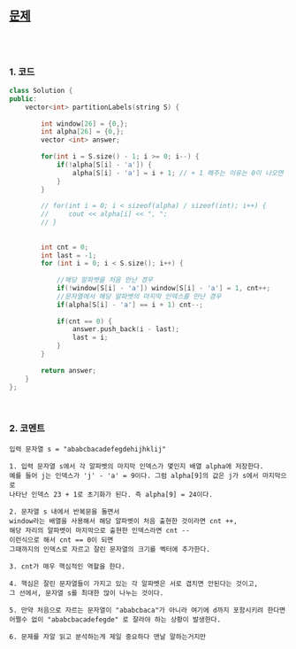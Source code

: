 [문제](https://leetcode.com/problems/partition-labels/)
-----------------------------------------

<br>
<br>

### 1. 코드
```cpp
class Solution {
public:
    vector<int> partitionLabels(string S) {
        
        int window[26] = {0,};
        int alpha[26] = {0,};
        vector <int> answer;
        
        for(int i = S.size() - 1; i >= 0; i--) {
            if(!alpha[S[i] - 'a']) {
                alpha[S[i] - 'a'] = i + 1; // + 1 해주는 이유는 0이 나오면 안되므로
            } 
        }
        
        // for(int i = 0; i < sizeof(alpha) / sizeof(int); i++) {
        //     cout << alpha[i] << ", ";
        // }
        
        
        int cnt = 0;
        int last = -1;
        for (int i = 0; i < S.size(); i++) {
            
            //해당 알파벳을 처음 만난 경우 
            if(!window[S[i] - 'a']) window[S[i] - 'a'] = 1, cnt++;
            //문자열에서 해당 알파벳의 마지막 인덱스를 만난 경우
            if(alpha[S[i] - 'a'] == i + 1) cnt--;
            
            if(cnt == 0) {
                answer.push_back(i - last);
                last = i;
            }
        }
        
        return answer; 
    }
};
```

<br>

### 2. 코멘트
    
    입력 문자열 s = "ababcbacadefegdehijhklij"
    
    1. 입력 문자열 s에서 각 알파벳의 마지막 인덱스가 몇인지 배열 alpha에 저장한다. 
    예를 들어 j는 인덱스가 'j' - 'a' = 9이다. 그럼 alpha[9]의 값은 j가 s에서 마지막으로
    나타난 인덱스 23 + 1로 초기화가 된다. 즉 alpha[9] = 24이다.
    
    2. 문자열 s 내에서 반복문을 돌면서 
    window라는 배열을 사용해서 해당 알파벳이 처음 출현한 것이라면 cnt ++, 
    해당 자리의 알파벳이 마지막으로 출현한 인덱스라면 cnt --
    이런식으로 해서 cnt == 0이 되면
    그때까지의 인덱스로 자르고 잘린 문자열의 크기를 벡터에 추가한다.
    
    3. cnt가 매우 핵심적인 역할을 한다. 
    
    4. 핵심은 잘린 문자열들이 가지고 있는 각 알파벳은 서로 겹치면 안된다는 것이고,
    그 선에서, 문자열 s를 최대한 많이 나누는 것이다. 
    
    5. 만약 처음으로 자르는 문자열이 "ababcbaca"가 아니라 여기에 d까지 포함시키려 한다면 
    어쩔수 없이 "ababcbacadefegde" 로 잘라야 하는 상황이 발생한다. 
    
    6. 문제를 자알 읽고 분석하는게 제일 중요하다 맨날 말하는거지만 

